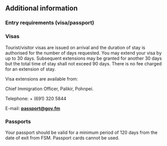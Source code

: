## Additional information

### **Entry requirements (visa/passport)**

### **Visas**

Tourist/visitor visas are issued on arrival and the duration of stay is authorised for the number of days requested. You may extend your visa by up to 30 days. Subsequent extensions may be granted for another 30 days but the total time of stay shall not exceed 90 days. There is no fee charged for an extension of stay.

Visa extensions are available from:

Chief Immigration Officer, Palikir, Pohnpei.

Telephone: + (691) 320 5844

E-mail: [**passport@gov.fm**](mailto:passport@gov.fm)

### **Passports**

Your passport should be valid for a minimum period of 120 days from the date of exit from FSM. Passport cards cannot be used.